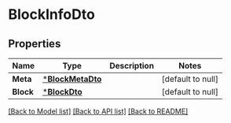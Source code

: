 # BlockInfoDto

## Properties
Name | Type | Description | Notes
------------ | ------------- | ------------- | -------------
**Meta** | [***BlockMetaDto**](BlockMetaDTO.md) |  | [default to null]
**Block** | [***BlockDto**](BlockDTO.md) |  | [default to null]

[[Back to Model list]](../README.md#documentation-for-models) [[Back to API list]](../README.md#documentation-for-api-endpoints) [[Back to README]](../README.md)



